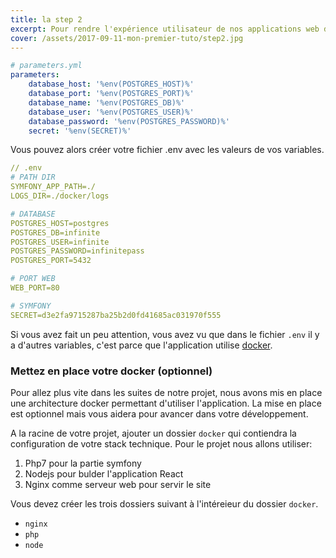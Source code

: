 ```yaml
---
title: la step 2
excerpt: Pour rendre l'expérience utilisateur de nos applications web de plus en plus agréable, nous somme de plus en plus obligé d'utiliser plusieurs technologies en même temps. Nous allons mettre en place un flux infini en utilisant un backend Symfony et un front en ReactJs.
cover: /assets/2017-09-11-mon-premier-tuto/step2.jpg
---
```


```yaml
# parameters.yml
parameters:
    database_host: '%env(POSTGRES_HOST)%'
    database_port: '%env(POSTGRES_PORT)%'
    database_name: '%env(POSTGRES_DB)%'
    database_user: '%env(POSTGRES_USER)%'
    database_password: '%env(POSTGRES_PASSWORD)%'
    secret: '%env(SECRET)%'
```

Vous pouvez alors créer votre fichier .env avec les valeurs de vos variables.

```yaml
// .env
# PATH DIR
SYMFONY_APP_PATH=./
LOGS_DIR=./docker/logs

# DATABASE
POSTGRES_HOST=postgres
POSTGRES_DB=infinite
POSTGRES_USER=infinite
POSTGRES_PASSWORD=infinitepass
POSTGRES_PORT=5432

# PORT WEB
WEB_PORT=80

# SYMFONY
SECRET=d3e2fa9715287ba25b2d0fd41685ac031970f555
```

Si vous avez fait un peu attention, vous avez vu que dans le fichier `.env` il y a d'autres variables, c'est parce que l'application utilise [docker](https://www.docker.com/).

### Mettez en place votre docker (optionnel)

Pour allez plus vite dans les suites de notre projet, nous avons mis en place une architecture docker permettant d'utiliser l'application. La mise en place est optionnel mais vous aidera pour avancer dans votre développement.

A la racine de votre projet,  ajouter un dossier `docker` qui contiendra la configuration de votre stack technique. Pour le projet nous allons utiliser:

 1. Php7 pour la partie symfony
 2. Nodejs pour bulder l'application React
 3. Nginx comme serveur web pour servir le site

Vous devez créer les trois dossiers suivant à l'intéreieur du dossier `docker`.

 - `nginx`
 - `php`
 - `node`
